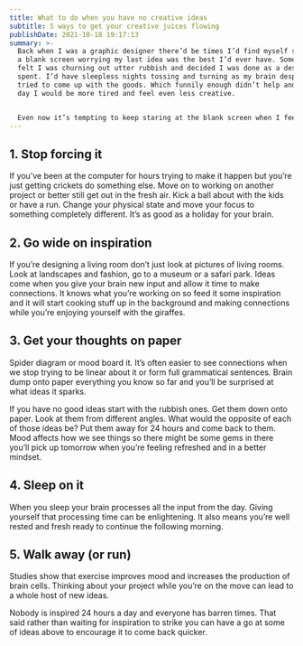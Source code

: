 ```yaml
---
title: What to do when you have no creative ideas
subtitle: 5 ways to get your creative juices flowing
publishDate: 2021-10-18 19:17:13
summary: >-
  Back when I was a graphic designer there’d be times I’d find myself staring at
  a blank screen worrying my last idea was the best I’d ever have. Some days I
  felt I was churning out utter rubbish and decided I was done as a designer,
  spent. I’d have sleepless nights tossing and turning as my brain desperately
  tried to come up with the goods. Which funnily enough didn’t help and the next
  day I would be more tired and feel even less creative.


  Even now it’s tempting to keep staring at the blank screen when I feel stuck despite the fact I know it doesn’t help. What has changed is I’m a lot quicker now at realising it isn’t helping and I have a few go to methods to share with you which get the ideas flowing again.
---
```

## 1. Stop forcing it

If you’ve been at the computer for hours trying to make it happen but you’re just getting crickets do something else. Move on to working on another project or better still get out in the fresh air. Kick a ball about with the kids or have a run. Change your physical state and move your focus to something completely different. It’s as good as a holiday for your brain.

## 2. Go wide on inspiration

If you’re designing a living room don’t just look at pictures of living rooms. Look at landscapes and fashion, go to a museum or a safari park. Ideas come when you give your brain new input and allow it time to make connections. It knows what you’re working on so feed it some inspiration and it will start cooking stuff up in the background and making connections while you’re enjoying yourself with the giraffes.

## 3. Get your thoughts on paper

Spider diagram or mood board it. It’s often easier to see connections when we stop trying to be linear about it or form full grammatical sentences. Brain dump onto paper everything you know so far and you’ll be surprised at what ideas it sparks.

If you have no good ideas start with the rubbish ones. Get them down onto paper. Look at them from different angles. What would the opposite of each of those ideas be? Put them away for 24 hours and come back to them. Mood affects how we see things so there might be some gems in there you’ll pick up tomorrow when you’re feeling refreshed and in a better mindset.

## 4. Sleep on it

When you sleep your brain processes all the input from the day. Giving yourself that processing time can be enlightening. It also means you’re well rested and fresh ready to continue the following morning.

## 5. Walk away (or run)

Studies show that exercise improves mood and increases the production of brain cells. Thinking about your project while you’re on the move can lead to a whole host of new ideas.

Nobody is inspired 24 hours a day and everyone has barren times. That said rather than waiting for inspiration to strike you can have a go at some of ideas above to encourage it to come back quicker.